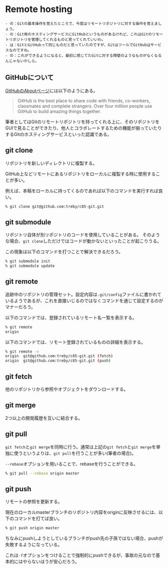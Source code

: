 Remote hosting
======
```
- の：Gitの基本操作を覚えたところで、今度はリモートリポジトリに対する操作を覚えましょう。
- の：Git用のホスティングサービスにGitHubというものがあるけれど、これはGitのリモートリポジトリを管理してくれるものと思ってくれていいわ。
- は：GitとGitHubって同じものだと思っていたのですが、GitはツールでGitHubはサービスなのですね。
- の：これができるようになると、最初に感じてたGitに対する障壁のようなものがなくなるんじゃないかしら。
```

## GitHubについて
[GitHubのAboutページ](https://github.com/about)には以下のようにある。

> GitHub is the best place to share code with friends, co-workers, classmates and complete strangers. Over four million people use GitHub to build amazing things together.

筆者としてはGitのリモートリポジトリを持ってくれる上に、そのリポジトリをGUIで見ることができたり、他人とコラボレートするための機能が揃っていたりするGitのホスティングサービスといった認識である。

## git clone
リポジトリを新しいディレクトリに複製する。

GitHub上などリモートにあるリポジトリをローカルに複製する時に使用することが多い。

例えば、本稿をローカルに持ってくるのであれば以下のコマンドを実行すれば良い。

```bash
% git clone git@github.com:treby/c85-git.git
```

## git submodule
リポジトリ自体が別リポジトリのコードを使用していることがある。
そのような場合、`git clone`しただけではコードが動かないといったことが起こりうる。

この現象は以下のコマンドを打つことで解決できるだろう。

```bash
% git submodule init
% git submodule update
```

## git remote
追跡中のリポジトリの管理セット。設定内容は`.git/config`ファイルに書かれているようであるが、これを直接いじるのではなくコマンドを通じて設定するのがマナーだろう。

以下のコマンドでは、登録されているリモート名一覧を表示する。
```bash
% git remote
origin
```

以下のコマンドでは、リモート登録されているものの詳細を表示する。
```bash
% git remote -v
origin  git@github.com:treby/c85-git.git (fetch)
origin  git@github.com:treby/c85-git.git (push)
```

## git fetch
他のリポジトリから参照やオブジェクトをダウンロードする。

## git merge
2つ以上の開発履歴を互いに結合する。

## git pull
`git fetch`と`git merge`を同時に行う。通常は上記の`git fetch`と`git merge`を単独に使うというよりは、`git pull`を行うことが多い(筆者の場合)。

`--rebase`オプションを用いることで、rebaseを行うことができる。

```bash
% git pull --rebase origin master
```

## git push
リモートの参照を更新する。

現在のローカルmasterブランチのリポジトリ内容をoriginに反映させるには、以下のコマンドを打てば良い。
```bash
% git push origin master
```

ちなみにpushしようとしているブランチがpush先の子孫ではない場合、pushが失敗するようになっている。

これは`-f`オプションをつけることで強制的にpushできるが、事故の元なので基本的にはやらないほうが安心だろう。
